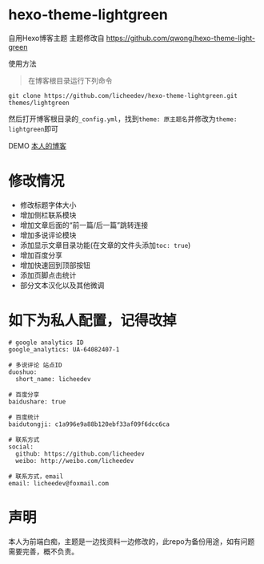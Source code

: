 # hexo-theme-lightgreen

自用Hexo博客主题
主题修改自 https://github.com/qwong/hexo-theme-light-green

使用方法

> 在博客根目录运行下列命令
```
git clone https://github.com/licheedev/hexo-theme-lightgreen.git themes/lightgreen
```
然后打开博客根目录的`_config.yml`，找到`theme: 原主题名`并修改为`theme: lightgreen`即可

DEMO [本人的博客](http://licheedev.github.io)

# 修改情况
* 修改标题字体大小
* 增加侧栏联系模块
* 增加文章后面的“前一篇/后一篇”跳转连接
* 增加多说评论模块
* 添加显示文章目录功能(在文章的文件头添加`toc: true`)
* 增加百度分享
* 增加快速回到顶部按钮
* 添加页脚点击统计
* 部分文本汉化以及其他微调

# 如下为私人配置，记得改掉

```
# google analytics ID
google_analytics: UA-64082407-1

# 多说评论 站点ID
duoshuo:
  short_name: licheedev

# 百度分享
baidushare: true

# 百度统计
baidutongji: c1a996e9a88b120ebf33af09f6dcc6ca

# 联系方式
social:
  github: https://github.com/licheedev
  weibo: http://weibo.com/licheedev

# 联系方式，email
email: licheedev@foxmail.com
```

# 声明
本人为前端白痴，主题是一边找资料一边修改的，此repo为备份用途，如有问题需要完善，概不负责。